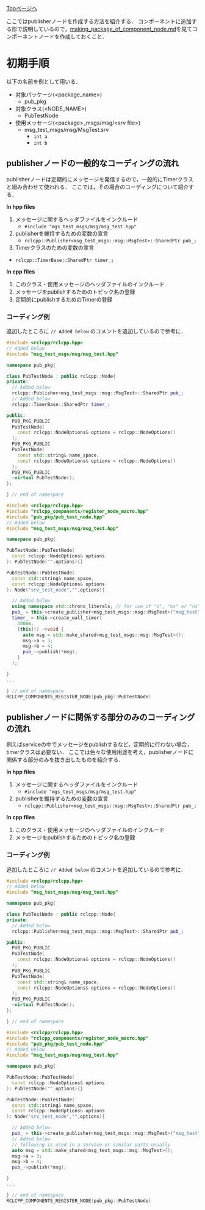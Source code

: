 [Topページへ](../../README_JP.md)

ここではpublisherノードを作成する方法を紹介する．
コンポーネントに追加する形で説明しているので，[making_package_of_component_node.md](making_package_of_service_node.md)を見てコンポーネントノードを作成しておくこと．

# 初期手順
以下の名前を例として用いる．

* 対象パッケージ(\<package_name\>)
  * pub_pkg
* 対象クラス(\<NODE_NAME\>)
  * PubTestNode
* 使用メッセージ(\<package\>_msgs/msg/\<srv file\>)
  * msg_test_msgs/msg/MsgTest.srv
    * `int a`
    * `int b`

## publisherノードの一般的なコーディングの流れ
publisherノードは定期的にメッセージを発信するので，一般的にTimerクラスと組み合わせて使われる．
ここでは，その場合のコーディングについて紹介する．

**In hpp files**

1. メッセージに関するヘッダファイルをインクルード
   * `#include "mgs_test_msgs/msg/msg_test.hpp"`
1. publisherを維持するための変数の宣言
   * `rclcpp::Publisher<msg_test_msgs::msg::MsgTest>::SharedPtr pub_;`
1. Timerクラスのための変数の宣言
  * `rclcpp::TimerBase::SharedPtr timer_;`

**In cpp files**

1. このクラス・使用メッセージのヘッダファイルのインクルード
1. メッセージをpublishするためのトピック名の登録
1. 定期的にpublishするためのTimerの登録

### コーディング例
追加したところに `// Added below` のコメントを追加しているので参考に．

```c++
#include <rclcpp/rclcpp.hpp>
// Added below
#include "msg_test_msgs/msg/msg_test.hpp"

namespace pub_pkg{

class PubTestNode : public rclcpp::Node{
private:
  // Added below
  rclcpp::Publisher<msg_test_msgs::msg::MsgTest>::SharedPtr pub_;
  // Added below
  rclcpp::TimerBase::SharedPtr timer_;

public:
  PUB_PKG_PUBLIC
  PubTestNode(
    const rclcpp::NodeOptions& options = rclcpp::NodeOptions()
  );
  PUB_PKG_PUBLIC
  PubTestNode(
    const std::string& name_space,
    const rclcpp::NodeOptions& options = rclcpp::NodeOptions()
  );
  PUB_PKG_PUBLIC
  ~virtual PubTestNode();
};

} // end of namespace
```

```c++
#include <rclcpp/rclcpp.hpp>
#include "rclcpp_components/register_node_macro.hpp"
#include "pub_pkg/pub_test_node.hpp"
// Added below
#include "msg_test_msgs/msg/msg_test.hpp"

namespace pub_pkg{

PubTestNode::PubTestNode(
  const rclcpp::NodeOptions& options
): PubTestNode("",options){}

PubTestNode::PubTestNode(
  const std::string& name_space,
  const rclcpp::NodeOptions& options
): Node("srv_test_node","",options){

  // Added below
  using namespace std::chrono_literals; // for use of "s", "ms" or "ns"
  pub_ = this->create_publisher<msg_test_msgs::msg::MsgTest>("msg_test", rclcpp::QoS(rclcpp::KeepAll()));
  timer_ = this->create_wall_timer(
    500ms,
    [this]() ->void {
      auto msg = std::make_shared<msg_test_msgs::msg::MsgTest>();
      msg->a = 3;
      msg->b = 4;
      pub_->publish(*msg);
    }
  );

}
...

} // end of namespace
RCLCPP_COMPONENTS_REGISTER_NODE(pub_pkg::PubTestNode)
```

## publisherノードに関係する部分のみのコーディングの流れ
例えばserviceの中でメッセージをpublishするなど，定期的に行わない場合，timerクラスは必要ない．
ここでは色々な使用用途を考え，publisherノードに関係する部分のみを抜き出したものを紹介する．

**In hpp files**

1. メッセージに関するヘッダファイルをインクルード
   * `#include "mgs_test_msgs/msg/msg_test.hpp"`
1. publisherを維持するための変数の宣言
   * `rclcpp::Publisher<msg_test_msgs::msg::MsgTest>::SharedPtr pub_;`

**In cpp files**

1. このクラス・使用メッセージのヘッダファイルのインクルード
1. メッセージをpublishするためのトピック名の登録

### コーディング例
追加したところに `// Added below` のコメントを追加しているので参考に．

```c++
#include <rclcpp/rclcpp.hpp>
// Added below
#include "msg_test_msgs/msg/msg_test.hpp"

namespace pub_pkg{

class PubTestNode : public rclcpp::Node{
private:
  // Added below
  rclcpp::Publisher<msg_test_msgs::msg::MsgTest>::SharedPtr pub_;

public:
  PUB_PKG_PUBLIC
  PubTestNode(
    const rclcpp::NodeOptions& options = rclcpp::NodeOptions()
  );
  PUB_PKG_PUBLIC
  PubTestNode(
    const std::string& name_space,
    const rclcpp::NodeOptions& options = rclcpp::NodeOptions()
  );
  PUB_PKG_PUBLIC
  ~virtual PubTestNode();
};

} // end of namespace
```

```c++
#include <rclcpp/rclcpp.hpp>
#include "rclcpp_components/register_node_macro.hpp"
#include "pub_pkg/pub_test_node.hpp"
// Added below
#include "msg_test_msgs/msg/msg_test.hpp"

namespace pub_pkg{

PubTestNode::PubTestNode(
  const rclcpp::NodeOptions& options
): PubTestNode("",options){}

PubTestNode::PubTestNode(
  const std::string& name_space,
  const rclcpp::NodeOptions& options
): Node("srv_test_node","",options){

  // Added below
  pub_ = this->create_publisher<msg_test_msgs::msg::MsgTest>("msg_test",rclcpp::QoS(rclcpp::KeepAll()));
  // Added below
  // following is used in a service or similar parts usually
  auto msg = std::make_shared<msg_test_msgs::msg::MsgTest>();
  msg->a = 3;
  msg->b = 4;
  pub_->publish(*msg);

}
...

} // end of namespace
RCLCPP_COMPONENTS_REGISTER_NODE(pub_pkg::PubTestNode)
```
